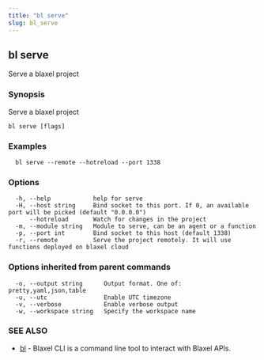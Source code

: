 ```yaml
---
title: "bl serve"
slug: bl_serve
---
```

## bl serve

Serve a blaxel project

### Synopsis

Serve a blaxel project

```
bl serve [flags]
```

### Examples

```
  bl serve --remote --hotreload --port 1338
```

### Options

```
  -h, --help            help for serve
  -H, --host string     Bind socket to this port. If 0, an available port will be picked (default "0.0.0.0")
      --hotreload       Watch for changes in the project
  -m, --module string   Module to serve, can be an agent or a function
  -p, --port int        Bind socket to this host (default 1338)
  -r, --remote          Serve the project remotely. It will use functions deployed on blaxel cloud
```

### Options inherited from parent commands

```
  -o, --output string      Output format. One of: pretty,yaml,json,table
  -u, --utc                Enable UTC timezone
  -v, --verbose            Enable verbose output
  -w, --workspace string   Specify the workspace name
```

### SEE ALSO

* [bl](bl.md)	 - Blaxel CLI is a command line tool to interact with Blaxel APIs.

